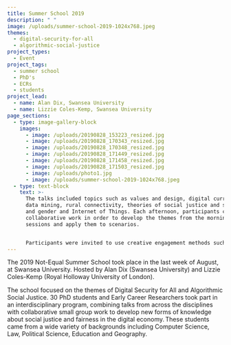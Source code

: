 ```yaml
---
title: Summer School 2019
description: " "
image: /uploads/summer-school-2019-1024x768.jpeg
themes:
  - digital-security-for-all
  - algorithmic-social-justice
project_types:
  - Event
project_tags:
  - summer school
  - PhD's
  - ECRs
  - students
project_lead:
  - name: Alan Dix, Swansea University
  - name: Lizzie Coles-Kemp, Swansea University
page_sections:
  - type: image-gallery-block
    images:
      - image: /uploads/20190828_153223_resized.jpg
      - image: /uploads/20190828_170343_resized.jpg
      - image: /uploads/20190828_170348_resized.jpg
      - image: /uploads/20190828_171449_resized.jpg
      - image: /uploads/20190828_171458_resized.jpg
      - image: /uploads/20190828_171503_resized.jpg
      - image: /uploads/photo1.jpg
      - image: /uploads/summer-school-2019-1024x768.jpeg
  - type: text-block
    text: >-
      The talks included topics such as values and design, digital currencies,
      data mining, rural connectivity, theories of social justice and security,
      and gender and Internet of Things. Each afternoon, participants conducted
      collaborative work in order to develop the themes from the morning
      sessions and apply them to scenarios.


      Participants were invited to use creative engagement methods such as storytelling, physical modelling and video to reflect and explore what they had learned during the talks and to discuss how this might be applied to a particular problem of algorithmic social justice. The Summer School concluded with presentations from each collaborative group work.
---
```

The 2019 Not-Equal Summer School took place in the last week of August, at Swansea University. Hosted by Alan Dix (Swansea University) and Lizzie Coles-Kemp (Royal Holloway University of London).

The school focused on the themes of Digital Security for All and Algorithmic Social Justice. 30 PhD students and Early Career Researchers took part in an interdisciplinary program, combining talks from across the disciplines with collaborative small group work to develop new forms of knowledge about social justice and fairness in the digital economy. These students came from a wide variety of backgrounds including Computer Science, Law, Political Science, Education and Geography.